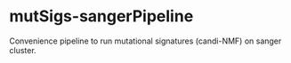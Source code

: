 # mutSigs-sangerPipeline
Convenience pipeline to run mutational signatures (candi-NMF) on sanger cluster.
